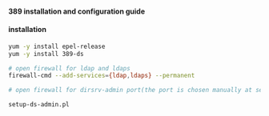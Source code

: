 #### 389 installation and configuration guide


#### installation

```bash
yum -y install epel-release
yum -y install 389-ds

# open firewall for ldap and ldaps
firewall-cmd --add-services={ldap,ldaps} --permanent

# open firewall for dirsrv-admin port(the port is chosen manually at setup-ds-admin.pl)

setup-ds-admin.pl
```

